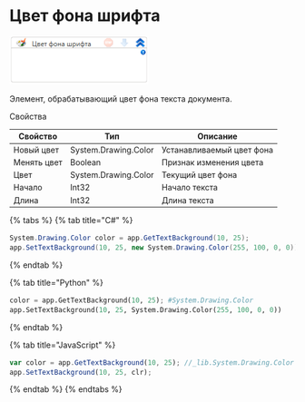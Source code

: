 # Цвет фона шрифта

![](../../../resources/activities/basic/word/image-524.png)



Элемент, обрабатывающий цвет фона текста документа.

Свойства

| Свойство    | Тип                  | Описание                  |
| ----------- | -------------------- | ------------------------- |
| Новый цвет  | System.Drawing.Color | Устанавливаемый цвет фона |
| Менять цвет | Boolean              | Признак изменения цвета   |
| Цвет        | System.Drawing.Color | Текущий цвет фона         |
| Начало      | Int32                | Начало текста             |
| Длина       | Int32                | Длина текста              |

{% tabs %}
{% tab title="C#" %}
```csharp
System.Drawing.Color color = app.GetTextBackground(10, 25);
app.SetTextBackground(10, 25, new System.Drawing.Color(255, 100, 0, 0));
```
{% endtab %}

{% tab title="Python" %}
```python
color = app.GetTextBackground(10, 25); #System.Drawing.Color
app.SetTextBackground(10, 25, System.Drawing.Color(255, 100, 0, 0))
```
{% endtab %}

{% tab title="JavaScript" %}
```javascript
var color = app.GetTextBackground(10, 25); //_lib.System.Drawing.Color
app.SetTextBackground(10, 25, clr);
```
{% endtab %}
{% endtabs %}

